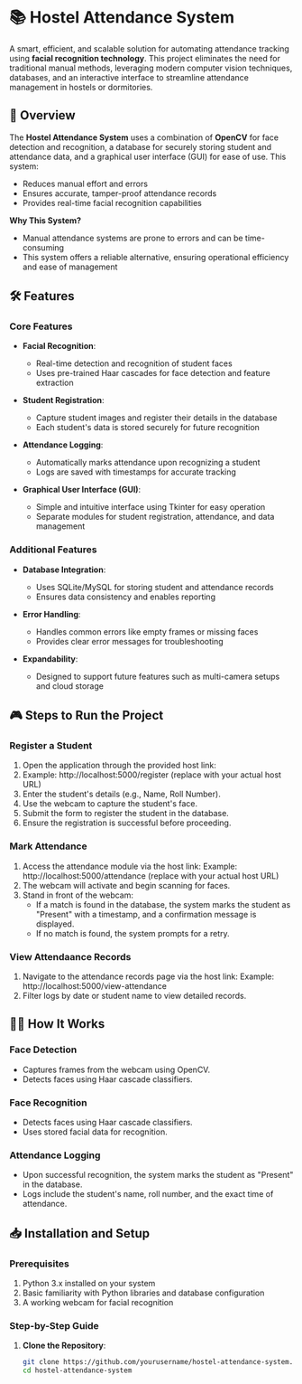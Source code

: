 # 📚 Hostel Attendance System

A smart, efficient, and scalable solution for automating attendance tracking using **facial recognition technology**. This project eliminates the need for traditional manual methods, leveraging modern computer vision techniques, databases, and an interactive interface to streamline attendance management in hostels or dormitories.

## 🚀 Overview

The **Hostel Attendance System** uses a combination of **OpenCV** for face detection and recognition, a database for securely storing student and attendance data, and a graphical user interface (GUI) for ease of use. This system:

- Reduces manual effort and errors
- Ensures accurate, tamper-proof attendance records  
- Provides real-time facial recognition capabilities

**Why This System?**
- Manual attendance systems are prone to errors and can be time-consuming
- This system offers a reliable alternative, ensuring operational efficiency and ease of management

## 🛠️ Features

### Core Features

- **Facial Recognition**:
  - Real-time detection and recognition of student faces
  - Uses pre-trained Haar cascades for face detection and feature extraction

- **Student Registration**:
  - Capture student images and register their details in the database
  - Each student's data is stored securely for future recognition

- **Attendance Logging**:
  - Automatically marks attendance upon recognizing a student
  - Logs are saved with timestamps for accurate tracking

- **Graphical User Interface (GUI)**:
  - Simple and intuitive interface using Tkinter for easy operation
  - Separate modules for student registration, attendance, and data management

### Additional Features

- **Database Integration**:
  - Uses SQLite/MySQL for storing student and attendance records
  - Ensures data consistency and enables reporting

- **Error Handling**:
  - Handles common errors like empty frames or missing faces
  - Provides clear error messages for troubleshooting

- **Expandability**:
  - Designed to support future features such as multi-camera setups and cloud storage

## 🎮 Steps to Run the Project

### Register a Student
1. Open the application through the provided host link:
2. Example: http://localhost:5000/register (replace with your actual host URL)
3. Enter the student's details (e.g., Name, Roll Number).
4. Use the webcam to capture the student's face.
5. Submit the form to register the student in the database.
6. Ensure the registration is successful before proceeding.

### Mark Attendance
1. Access the attendance module via the host link:
Example: http://localhost:5000/attendance (replace with your actual host URL)
2. The webcam will activate and begin scanning for faces.
3. Stand in front of the webcam:
   - If a match is found in the database, the system marks the student as "Present" with a timestamp, and a confirmation message is displayed.
   - If no match is found, the system prompts for a retry.

### View Attendaance Records
1. Navigate to the attendance records page via the host link:
Example: http://localhost:5000/view-attendance
2. Filter logs by date or student name to view detailed records.

## 🧑‍💻 How It Works

### Face Detection
- Captures frames from the webcam using OpenCV.
- Detects faces using Haar cascade classifiers.

### Face Recognition
- Detects faces using Haar cascade classifiers.
- Uses stored facial data for recognition.

### Attendance Logging
- Upon successful recognition, the system marks the student as "Present" in the database.
- Logs include the student's name, roll number, and the exact time of attendance.

## 📥 Installation and Setup

### Prerequisites

1. Python 3.x installed on your system
2. Basic familiarity with Python libraries and database configuration
3. A working webcam for facial recognition

### Step-by-Step Guide

1. **Clone the Repository**:
   ```bash
   git clone https://github.com/yourusername/hostel-attendance-system.git
   cd hostel-attendance-system
